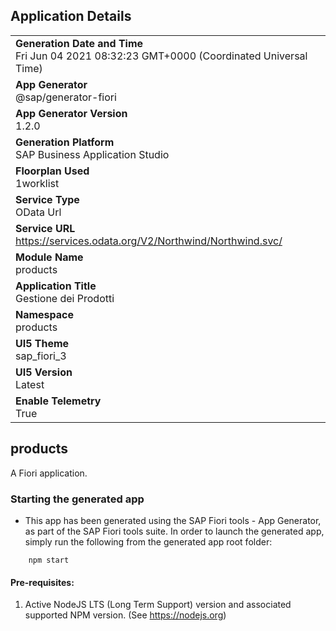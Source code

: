 ## Application Details
|               |
| ------------- |
|**Generation Date and Time**<br>Fri Jun 04 2021 08:32:23 GMT+0000 (Coordinated Universal Time)|
|**App Generator**<br>@sap/generator-fiori|
|**App Generator Version**<br>1.2.0|
|**Generation Platform**<br>SAP Business Application Studio|
|**Floorplan Used**<br>1worklist|
|**Service Type**<br>OData Url|
|**Service URL**<br>https://services.odata.org/V2/Northwind/Northwind.svc/
|**Module Name**<br>products|
|**Application Title**<br>Gestione dei Prodotti|
|**Namespace**<br>products|
|**UI5 Theme**<br>sap_fiori_3|
|**UI5 Version**<br>Latest|
|**Enable Telemetry**<br>True|

## products

A Fiori application.

### Starting the generated app

-   This app has been generated using the SAP Fiori tools - App Generator, as part of the SAP Fiori tools suite.  In order to launch the generated app, simply run the following from the generated app root folder:

```
    npm start
```

#### Pre-requisites:

1. Active NodeJS LTS (Long Term Support) version and associated supported NPM version.  (See https://nodejs.org)


